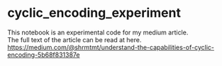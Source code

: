 # cyclic_encoding_experiment
This notebook is an experimental code for my medium article.  
The full text of the article can be read at here.  
<https://medium.com/@shrmtmt/understand-the-capabilities-of-cyclic-encoding-5b68f831387e>
